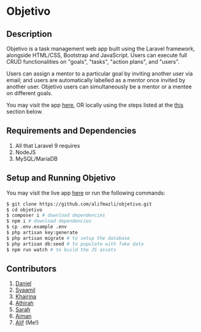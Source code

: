 # Objetivo

## Description

Objetivo is a task management web app built using the Laravel framework, alongside HTML/CSS, Bootstrap and JavaScript. Users can execute full CRUD functionalities on "goals", "tasks", "action plans", and "users". 

Users can assign a mentor to a particular goal by inviting another user via email; and users are automatically labelled as a mentor once invited by another user. Objetivo users can simultaneously be a mentor or a mentee on different goals.

You may visit the app [here](https://objetivo.aimandaniel.com/login), OR locally using the steps listed at the [this](https://github.com/alifmazli/objetivo/edit/main/README.md#running-objetivo) section below.

## Requirements and Dependencies

1. All that Laravel 9 requires
2. NodeJS
3. MySQL/MariaDB

## Setup and Running Objetivo

You may visit the live app [here](https://objetivo.aimandaniel.com/login) or run the following commands:

```bash
$ git clone https://github.com/alifmazli/objetivo.git
$ cd objetivo
$ composer i # download dependencies
$ npm i # download dependencies
$ cp .env.example .env
$ php artisan key:generate
$ php artisan migrate # to setup the database
$ php artisan db:seed # to populate with fake data
$ npm run watch # to build the JS assets
```

## Contributors

1. [Daniel](https://github.com/keluhingbavui)
2. [Syaamil](https://github.com/escornbar)
3. [Khairina](https://github.com/kyuuurina)
4. [Athirah](https://github.com/athirahlokman)
5. [Sarah](https://github.com/sarahatiqah)
6. [Aiman](https://github.com/xputerax)
7. [Alif](https://github.com/alifmazli) (Me!)
